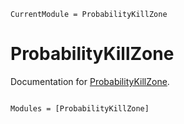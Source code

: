 ```@meta
CurrentModule = ProbabilityKillZone
```

# ProbabilityKillZone

Documentation for [ProbabilityKillZone](https://github.com/fieldofnodes/ProbabilityKillZone.jl).

```@index
```

```@autodocs
Modules = [ProbabilityKillZone]
```
